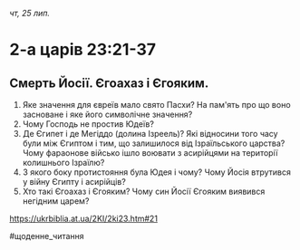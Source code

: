 
_чт, 25 лип._

# 2-а царів 23:21-37

## Смерть Йосії. Єгоахаз і Єгояким.
1. Яке значення для євреїв мало свято Пасхи? На пам'ять про що воно засноване і яке його символічне значення?
2. Чому Господь не простив Юдеїв?
3. Де Єгипет і де Мегіддо (долина Ізреель)? Які відносини того часу були між Єгиптом і тим, що залишилося від Ізраїльського царства? Чому фараонове військо ішло воювати з асирійцями на території колишнього Ізраїлю?
4. З якого боку протистояння була Юдея і чому? Чому Йосія втрутився у війну Єгипту і асирійців?
5. Хто такі Єгоахаз і Єгояким? Чому син Йосії Єгояким виявився негідним царем?

https://ukrbiblia.at.ua/2KI/2ki23.htm#21 

#щоденне_читання
